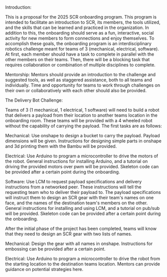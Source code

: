 Introduction:

This is a proposal for the 2025 SCR onboarding program. This program is intended to facilitate an introduction to SCR, its members, the tools utilized, and the skills that can be learned and practiced in the organization. In addition to this, the onboarding should serve as a fun, interactive, social activity for new members to form connections and enjoy themselves. To accomplish these goals, the onboarding program is an interdisciplinary robotics challenge meant for teams of 3 (mechanical, electrical, software). At first, each member should have a task to complete in parallel with the other members on their teams. Then, there will be a blocking task that requires collaboration or combination of multiple disciplines to complete. 

Mentorship:
Mentors should provide an introduction to the challenge and suggested tools, as well as staggered assistance, both to all teams and individually. Time and opportunity for teams to work through challenges on their own or collaboratively with each other should also be provided. 

The Delivery Bot Challenge:

Teams of 3 (1 mechanical, 1 electrical, 1 software) will need to build a robot that delivers a payload from their location to another teams location in the onboarding room. These teams will be provided with a 4 wheeled robot without the capability of carrying the payload. The first tasks are as follows:

Mechanical: 
    Use onshape to design a bucket to carry the payload. Payload dimensions will be given. Instructions for designing simple parts in onshape and 3d printing them with the Bambu will be provided. 

Electrical:
    Use Arduino to program a microcontroller to drive the motors of the robot. General instructions for installing Arduino, and a tutorial on driving the provided motors over pwm will be provided. Skeleton code can be provided after a certain point during the onboarding. 

Software:
    Use LCM to request payload specifications and delivery instructions from a networked peer. These instructions will tell the requesting team who to deliver their payload to. The payload specifications will instruct them to design an SCR gear with their team's names on one face, and the names of the destination team's members on the other. General instructions for installing and using LCM, and a tutorial on pub/sub will be provided. Skeleton code can be provided after a certain point during the onboarding.

After the initial phase of the project has been completed, teams will know that they need to design an SCR gear with two lists of names. 

Mechanical: 
    Design the gear with all names in onshape. Instructions for embossing can be provided after a certain point.

Electrical: 
    Use Arduino to program a microcontroller to drive the robot from the starting location to the destination teams location. Mentors can provide guidance on potential strategies here. 
